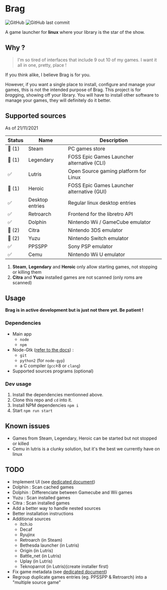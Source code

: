 # Brag

![GitHub](https://img.shields.io/github/license/GeoffreyCoulaud/brag-launcher?style=for-the-badge)
![GitHub last commit](https://img.shields.io/github/last-commit/GeoffreyCoulaud/brag-launcher?style=for-the-badge)

A game launcher for **linux** where your library is the star of the show.

## Why ?
> I'm so tired of interfaces that include 9 out 10 of my games. I want it all in one, pretty, place ! 

If you think alike, I believe Brag is for you. 

However, if you want a single place to install, configure and manage your games, 
this is not the intended purpose of Brag. This project is for *brag*ging, showing off your library. 
You will have to install other software to manage your games, they will definitely do it better.

## Supported sources
As of 21/11/2021

Status | Name            | Description                                
------ |---------------- | ------------------------------------------
🔶 (1) | Steam           | PC games store                             
🔶 (1) | Legendary       | FOSS Epic Games Launcher alternative (CLI) 
✅     | Lutris          | Open Source gaming platform for Linux      
🔶 (1) | Heroic          | FOSS Epic Games Launcher alternative (GUI) 
✅     | Desktop entries | Regular linux desktop entries              
✅     | Retroarch       | Frontend for the libretro API              
✅     | Dolphin         | Nintendo Wii / GameCube emulator           
🔶 (2) | Citra           | Nintendo 3DS emulator                      
🔶 (2) | Yuzu            | Nintendo Switch emulator                   
✅     | PPSSPP          | Sony PSP emulator                          
✅     | Cemu            | Nintendo Wii U emulator                    

1. **Steam**, **Legendary** and **Heroic** only allow starting games, not stopping or killing them
2. **Citra** and **Yuzu** installed games are not scanned (only roms are scanned)

## Usage
**Brag is in active development but is just not there yet. Be patient !**

### Dependencies
* Main app 
	* `node` 
	* `npm`
* Node-Gtk ([refer to the docs](https://github.com/romgrk/node-gtk#installing-and-building)) : 
	* `git`
	* `python2` (for `node-gyp`)
	* a C compiler (`gcc`≥8 or `clang`)
* Supported sources programs (optional)

### Dev usage
1. Install the dependencies mentionned above.
2. Clone this repo and `cd` into it.  
3. Install NPM dependencies `npm i`
4. Start `npm run start`

## Known issues
* Games from Steam, Legendary, Heroic can be started but not stopped or killed
* Cemu in lutris is a clunky solution, but it's the best we currently have on linux

## TODO
* Implement UI (see [dedicated document](./resources/ui_design_process.md))
* Dolphin : Scan cached games
* Dolphin : Differenciate between Gamecube and Wii games
* Yuzu : Scan installed games
* Citra : Scan installed games
* Add a better way to handle nested sources
* Better installation instructions
* Additional sources
	* itch.io
	* Decaf
	* Ryujinx
	* Retroarch (in Steam)
	* Bethesda launcher (in Lutris)
	* Origin (in Lutris)
	* Battle_net (in Lutris)
	* Uplay (in Lutris)
	* Teknoparrot (in Lutris)(create installer first)
* Fix game metadata (see [dedicated document](./resources/fixing_game_metadata.md))
* Regroup duplicate games entries (eg. PPSSPP & Retroarch) into a "multiple source game"
